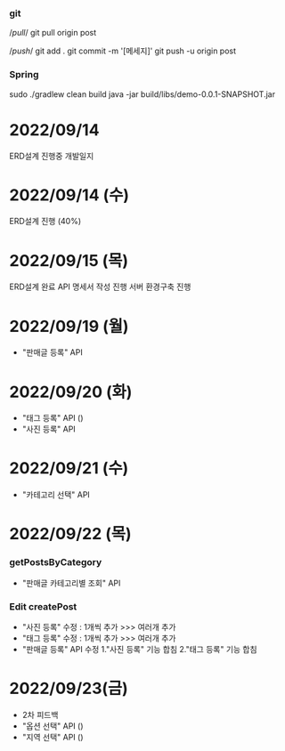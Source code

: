 ### git
/*pull*/
git pull origin post

/*push*/
git add .
git commit -m '[메세지]'
git push -u origin post


### Spring
sudo ./gradlew clean build
java -jar build/libs/demo-0.0.1-SNAPSHOT.jar


# 2022/09/14
ERD설계 진행중
개발일지

# 2022/09/14 (수)
ERD설계 진행 (40%)

# 2022/09/15 (목)
ERD설계 완료
API 명세서 작성 진행
서버 환경구축 진행

# 2022/09/19 (월)
- "판매글 등록" API

# 2022/09/20 (화)
- "태그 등록" API ()
- "사진 등록" API

# 2022/09/21 (수)
- "카테고리 선택" API

# 2022/09/22 (목)
### getPostsByCategory
- "판매글 카테고리별 조회" API
### Edit createPost
- "사진 등록" 수정 : 1개씩 추가 >>> 여러개 추가
- "태그 등록" 수정 : 1개씩 추가 >>> 여러개 추가
- "판매글 등록" API 수정
  1."사진 등록" 기능 합침
  2."태그 등록" 기능 합침

# 2022/09/23(금)
- 2차 피드백
- "옵션 선택" API ()
- "지역 선택" API ()